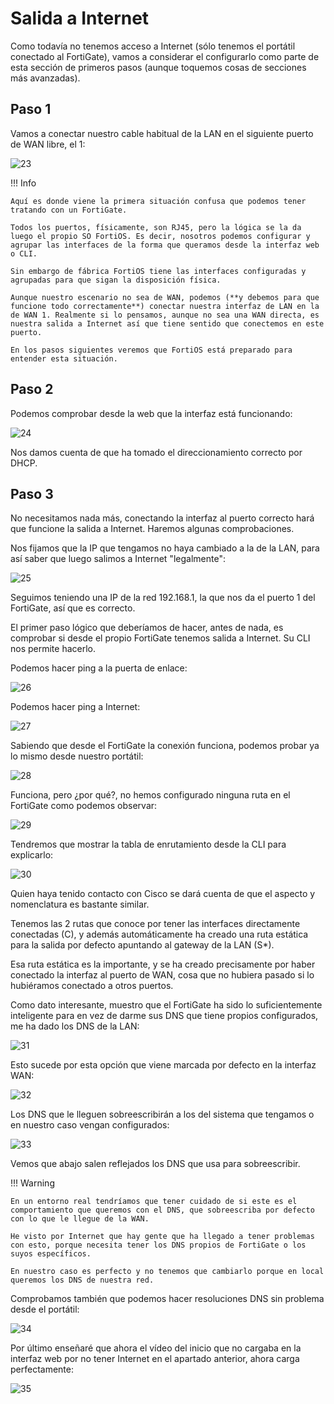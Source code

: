 # Salida a Internet

Como todavía no tenemos acceso a Internet (sólo tenemos el portátil conectado al FortiGate), vamos a considerar el configurarlo como parte de esta sección de primeros pasos (aunque toquemos cosas de secciones más avanzadas).

## Paso 1

Vamos a conectar nuestro cable habitual de la LAN en el siguiente puerto de WAN libre, el 1:

![23](images/primeros-pasos/23.jpeg)

!!! Info

    Aquí es donde viene la primera situación confusa que podemos tener tratando con un FortiGate.
    
    Todos los puertos, físicamente, son RJ45, pero la lógica se la da luego el propio SO FortiOS. Es decir, nosotros podemos configurar y agrupar las interfaces de la forma que queramos desde la interfaz web o CLI.
    
    Sin embargo de fábrica FortiOS tiene las interfaces configuradas y agrupadas para que sigan la disposición física.

    Aunque nuestro escenario no sea de WAN, podemos (**y debemos para que funcione todo correctamente**) conectar nuestra interfaz de LAN en la de WAN 1. Realmente si lo pensamos, aunque no sea una WAN directa, es nuestra salida a Internet así que tiene sentido que conectemos en este puerto.

    En los pasos siguientes veremos que FortiOS está preparado para entender esta situación.

## Paso 2

Podemos comprobar desde la web que la interfaz está funcionando:

![24](images/primeros-pasos/24.png)

Nos damos cuenta de que ha tomado el direccionamiento correcto por DHCP.

## Paso 3

No necesitamos nada más, conectando la interfaz al puerto correcto hará que funcione la salida a Internet. Haremos algunas comprobaciones.

Nos fijamos que la IP que tengamos no haya cambiado a la de la LAN, para así saber que luego salimos a Internet "legalmente":

![25](images/primeros-pasos/25.png)

Seguimos teniendo una IP de la red 192.168.1, la que nos da el puerto 1 del FortiGate, así que es correcto.

El primer paso lógico que deberíamos de hacer, antes de nada, es comprobar si desde el propio FortiGate tenemos salida a Internet. Su CLI nos permite hacerlo.

Podemos hacer ping a la puerta de enlace:

![26](images/primeros-pasos/26.png)

Podemos hacer ping a Internet:

![27](images/primeros-pasos/27.png)

Sabiendo que desde el FortiGate la conexión funciona, podemos probar ya lo mismo desde nuestro portátil:

![28](images/primeros-pasos/28.png)

Funciona, pero ¿por qué?, no hemos configurado ninguna ruta en el FortiGate como podemos observar:

![29](images/primeros-pasos/29.png)

Tendremos que mostrar la tabla de enrutamiento desde la CLI para explicarlo:

![30](images/primeros-pasos/30.png)

Quien haya tenido contacto con Cisco se dará cuenta de que el aspecto y nomenclatura es bastante similar.

Tenemos las 2 rutas que conoce por tener las interfaces directamente conectadas (C), y además automáticamente ha creado una ruta estática para la salida por defecto apuntando al gateway de la LAN (S*).

Esa ruta estática es la importante, y se ha creado precisamente por haber conectado la interfaz al puerto de WAN, cosa que no hubiera pasado si lo hubiéramos conectado a otros puertos.

Como dato interesante, muestro que el FortiGate ha sido lo suficientemente inteligente para en vez de darme sus DNS que tiene propios configurados, me ha dado los DNS de la LAN:

![31](images/primeros-pasos/31.png)

Esto sucede por esta opción que viene marcada por defecto en la interfaz WAN:

![32](images/primeros-pasos/32.png)

Los DNS que le lleguen sobreescribirán a los del sistema que tengamos o en nuestro caso vengan configurados:

![33](images/primeros-pasos/33.png)

Vemos que abajo salen reflejados los DNS que usa para sobreescribir.

!!! Warning

    En un entorno real tendríamos que tener cuidado de si este es el comportamiento que queremos con el DNS, que sobreescriba por defecto con lo que le llegue de la WAN.

    He visto por Internet que hay gente que ha llegado a tener problemas con esto, porque necesita tener los DNS propios de FortiGate o los suyos específicos.

    En nuestro caso es perfecto y no tenemos que cambiarlo porque en local queremos los DNS de nuestra red.

Comprobamos también que podemos hacer resoluciones DNS sin problema desde el portátil:

![34](images/primeros-pasos/34.png)

Por último enseñaré que ahora el vídeo del inicio que no cargaba en la interfaz web por no tener Internet en el apartado anterior, ahora carga perfectamente:

![35](images/primeros-pasos/35.png)
